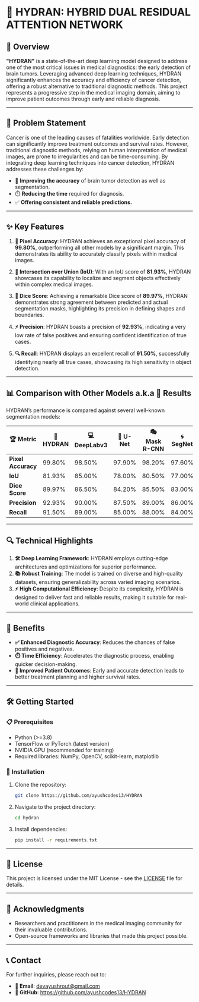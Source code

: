 # 🌟 HYDRAN: HYBRID DUAL RESIDUAL ATTENTION NETWORK

## 🚀 Overview

**"HYDRAN"** is a state-of-the-art deep learning model designed to address one of the most critical issues in medical diagnostics: the early detection of brain tumors. Leveraging advanced deep learning techniques, HYDRAN significantly enhances the accuracy and efficiency of cancer detection, offering a robust alternative to traditional diagnostic methods. This project represents a progressive step in the medical imaging domain, aiming to improve patient outcomes through early and reliable diagnosis.

---

## 🧠 Problem Statement

Cancer is one of the leading causes of fatalities worldwide. Early detection can significantly improve treatment outcomes and survival rates. However, traditional diagnostic methods, relying on human interpretation of medical images, are prone to irregularities and can be time-consuming. By integrating deep learning techniques into cancer detection, HYDRAN addresses these challenges by:

- 🎯 **Improving the accuracy** of brain tumor detection as well as segmentation.
- ⏱️ **Reducing the time** required for diagnosis.
- ✅ **Offering consistent and reliable predictions.**

---

## ✨ Key Features

1. **🎨 Pixel Accuracy**: HYDRAN achieves an exceptional pixel accuracy of **99.80%**, outperforming all other models by a significant margin. This demonstrates its ability to accurately classify pixels within medical images.

2. **📏 Intersection over Union (IoU)**: With an IoU score of **81.93%**, HYDRAN showcases its capability to localize and segment objects effectively within complex medical images.

3. **🎯 Dice Score**: Achieving a remarkable Dice score of **89.97%**, HYDRAN demonstrates strong agreement between predicted and actual segmentation masks, highlighting its precision in defining shapes and boundaries.

4. **⚡ Precision**: HYDRAN boasts a precision of **92.93%**, indicating a very low rate of false positives and ensuring confident identification of true cases.

5. **🔍 Recall**: HYDRAN displays an excellent recall of **91.50%**, successfully identifying nearly all true cases, showcasing its high sensitivity in object detection.

---

## 📊 Comparison with Other Models a.k.a 📜 Results

HYDRAN’s performance is compared against several well-known segmentation models:

| 🏆 **Metric**        | 🌟 **HYDRAN** | 💻 DeepLabv3 | 🧩 U-Net | 🎭 Mask R-CNN | 🌀 SegNet | 🔗 ResUNet |
|----------------------|---------------|--------------|----------|---------------|-----------|------------|
| **Pixel Accuracy**   | 99.80%        | 98.50%       | 97.90%   | 98.20%        | 97.60%    | 97.50%     |
| **IoU**             | 81.93%        | 85.00%       | 78.00%   | 80.50%        | 77.00%    | 76.50%     |
| **Dice Score**      | 89.97%        | 86.50%       | 84.20%   | 85.50%        | 83.00%    | 82.50%     |
| **Precision**       | 92.93%        | 90.00%       | 87.50%   | 89.00%        | 86.00%    | 85.50%     |
| **Recall**          | 91.50%        | 89.00%       | 85.00%   | 88.00%        | 84.00%    | 83.50%     |

---

## 🔍 Technical Highlights

1. **🛠️ Deep Learning Framework**: HYDRAN employs cutting-edge architectures and optimizations for superior performance.
2. **📚 Robust Training**: The model is trained on diverse and high-quality datasets, ensuring generalizability across varied imaging scenarios.
3. **⚡ High Computational Efficiency**: Despite its complexity, HYDRAN is designed to deliver fast and reliable results, making it suitable for real-world clinical applications.

---

## 🎯 Benefits

- **✅ Enhanced Diagnostic Accuracy**: Reduces the chances of false positives and negatives.
- **⏱️ Time Efficiency**: Accelerates the diagnostic process, enabling quicker decision-making.
- **💊 Improved Patient Outcomes**: Early and accurate detection leads to better treatment planning and higher survival rates.

---

## 🛠️ Getting Started

### 📋 Prerequisites

- Python (>=3.8)
- TensorFlow or PyTorch (latest version)
- NVIDIA GPU (recommended for training)
- Required libraries: NumPy, OpenCV, scikit-learn, matplotlib

### 🔧 Installation

1. Clone the repository:
   ```bash
   git clone https://github.com/ayushcodes13/HYDRAN
   ```
2. Navigate to the project directory:
   ```bash
   cd hydran
   ```
3. Install dependencies:
   ```bash
   pip install -r requirements.txt
   ```
---

## 📄 License

This project is licensed under the MIT License - see the [LICENSE](LICENSE) file for details.

---

## 🙏 Acknowledgments

- Researchers and practitioners in the medical imaging community for their invaluable contributions.
- Open-source frameworks and libraries that made this project possible.

---

## 📞 Contact

For further inquiries, please reach out to:
- **📧 Email**: devayushrout@gmail.com
- **🐙 GitHub**: https://github.com/ayushcodes13/HYDRAN


